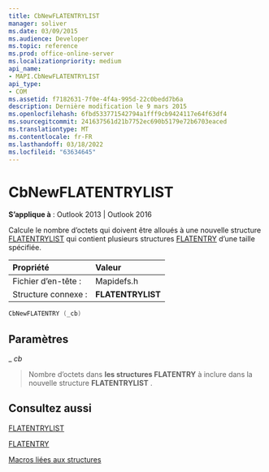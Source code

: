 ```yaml
---
title: CbNewFLATENTRYLIST
manager: soliver
ms.date: 03/09/2015
ms.audience: Developer
ms.topic: reference
ms.prod: office-online-server
ms.localizationpriority: medium
api_name:
- MAPI.CbNewFLATENTRYLIST
api_type:
- COM
ms.assetid: f7182631-7f0e-4f4a-995d-22c0bedd7b6a
description: Dernière modification le 9 mars 2015
ms.openlocfilehash: 6fbd533771542794a1fff9cb9424117e64f63df4
ms.sourcegitcommit: 241637561d21b7752ec690b5179e72b6703eaced
ms.translationtype: MT
ms.contentlocale: fr-FR
ms.lasthandoff: 03/18/2022
ms.locfileid: "63634645"
---
```

# <a name="cbnewflatentrylist"></a>CbNewFLATENTRYLIST

  
  
**S’applique à** : Outlook 2013 | Outlook 2016 
  
Calcule le nombre d’octets qui doivent être alloués à une nouvelle structure [FLATENTRYLIST](flatentrylist.md) qui contient plusieurs structures [FLATENTRY](flatentry.md) d’une taille spécifiée. 
  
|Propriété |Valeur |
|:-----|:-----|
|Fichier d’en-tête :  <br/> |Mapidefs.h  <br/> |
|Structure connexe :  <br/> |**FLATENTRYLIST** <br/> |
   
```cpp
CbNewFLATENTRY (_cb)
```

## <a name="parameters"></a>Paramètres

 _ _cb_
  
> Nombre d’octets dans **les structures FLATENTRY** à inclure dans la nouvelle structure **FLATENTRYLIST** . 
    
## <a name="see-also"></a>Consultez aussi



[FLATENTRYLIST](flatentrylist.md)
  
[FLATENTRY](flatentry.md)


[Macros liées aux structures](macros-related-to-structures.md)

